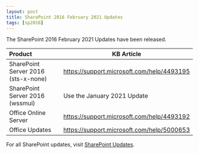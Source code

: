 ```yaml
---
layout: post
title: SharePoint 2016 February 2021 Updates
tags: [sp2016]
---
```


The SharePoint 2016 February 2021 Updates have been released.

|Product | KB Article |
|:--- |--- |
|SharePoint Server 2016 (sts-x-none) | <https://support.microsoft.com/help/4493195> |
|SharePoint Server 2016 (wssmui) | Use the January 2021 Update |
|Office Online Server | <https://support.microsoft.com/help/4493192> |
|Office Updates | <https://support.microsoft.com/help/5000653> |

For all SharePoint updates, visit [SharePoint Updates](https://sharepointupdates.com).